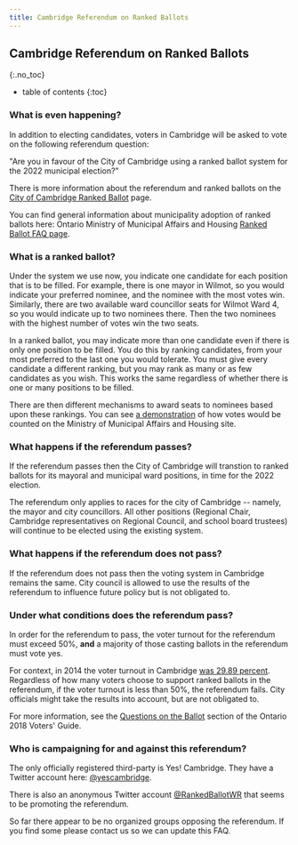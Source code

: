 ```yaml
---
title: Cambridge Referendum on Ranked Ballots
---
```


Cambridge Referendum on Ranked Ballots 
--------------------------------------
{:.no_toc}

* table of contents
{:toc}

### What is even happening?

In addition to electing candidates, voters in Cambridge will be asked
to vote on the following referendum question: 

<p class="bigtext">"Are you in favour of the City of Cambridge using a
ranked ballot system for the 2022 municipal election?"</p>

There is more information about the referendum and
ranked ballots on the [City of Cambridge Ranked
Ballot](https://www.cambridge.ca/en/learn-about/ranked-ballot-voting.aspx)
page. 

You can find general information about municipality adoption of ranked
ballots here: Ontario Ministry of Municipal
Affairs and Housing [Ranked Ballot FAQ
page](http://www.mah.gov.on.ca/Page11122.aspx). 


### What is a ranked ballot? 

Under the system we use now, you indicate one candidate for each
position that is to be filled. For example, there is one mayor in
Wilmot, so you would indicate your preferred nominee, and the nominee
with the most votes win. Similarly, there are two available ward
councillor seats for Wilmot Ward 4, so you would indicate up to two
nominees there. Then the two nominees with the highest number of votes
win the two seats.

In a ranked ballot, you may indicate more than one candidate even if
there is only one position to be filled. You do this by ranking
candidates, from your most preferred to the last one you would
tolerate. You must give every candidate a different ranking, but you
may rank as many or as few candidates as you wish. This works the same
regardless of whether there is one or many positions to be filled. 

There are then different mechanisms to award seats to nominees based
upon these rankings. You can see [a
demonstration](http://www.mah.gov.on.ca/Page11118.aspx) of how votes
would be counted on the Ministry of Municipal Affairs and Housing site.


### What happens if the referendum passes?

If the referendum passes then the City of Cambridge will transtion to
ranked ballots for its mayoral and municipal ward positions, in time
for the 2022 election.

The referendum only applies to races for the city of Cambridge --
namely, the mayor and city councillors. All other positions (Regional
Chair, Cambridge representatives on Regional Council, and school board
trustees) will continue to be elected using the existing system. 


### What happens if the referendum does not pass?

If the referendum does not pass then the voting system in Cambridge
remains the same. City council is allowed to use the results of the
referendum to influence future policy but is not obligated to.

### Under what conditions does the referendum pass?

In order for the referendum to pass, the voter turnout for the
referendum must exceed 50%, **and** a majority of those casting
ballots in the referendum
must vote yes. 

For context, in 2014 the voter turnout in Cambridge [was 29.89
percent](http://www.cbc.ca/news/canada/kitchener-waterloo/voter-turnout-in-waterloo-region-stagnant-overall-1.2815625). 
Regardless of how many voters choose to support ranked ballots in the
referendum, if the voter turnout is less than 50%, the referendum
fails. City officials might take the results into account, but are not
obligated to.

For more information, see the [Questions on the
Ballot](http://www.mah.gov.on.ca/Page18734.aspx#questions) section of
the Ontario 2018 Voters' Guide.


### Who is campaigning for and against this referendum?

The only officially registered third-party is Yes! Cambridge. They
have a Twitter account here:
[@yescambridge](https://twitter.com/yescambridge).

There is also an anonymous Twitter account
[@RankedBallotWR](https://twitter.com/RankedBallotWR) that seems to be
promoting the referendum. 

So far there appear to be no organized groups opposing the referendum.
If you find some please contact us so we can update this FAQ.
